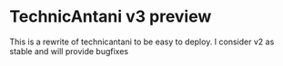 # TechnicAntani v3 preview

This is a rewrite of technicantani to be easy to deploy. I consider v2 as stable and will provide bugfixes